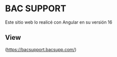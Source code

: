 # BAC SUPPORT

Este sitio web lo realicé con Angular en su versión 16

## View

(https://bacsupport.bacsupp.com/)

